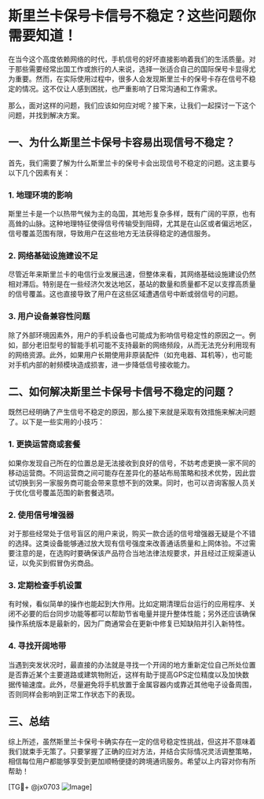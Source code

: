 # 斯里兰卡保号卡信号不稳定？这些问题你需要知道！

在当今这个高度依赖网络的时代，手机信号的好坏直接影响着我们的生活质量。对于那些需要经常出国工作或旅行的人来说，选择一张适合自己的国际保号卡显得尤为重要。然而，在实际使用过程中，很多人会发现斯里兰卡的保号卡存在信号不稳定的情况。这不仅让人感到困扰，也严重影响了日常沟通和工作需求。

那么，面对这样的问题，我们应该如何应对呢？接下来，让我们一起探讨一下这个问题，并找到解决方案。

## 一、为什么斯里兰卡保号卡容易出现信号不稳定？

首先，我们需要了解为什么斯里兰卡的保号卡会出现信号不稳定的问题。这主要与以下几个因素有关：

### 1. 地理环境的影响

斯里兰卡是一个以热带气候为主的岛国，其地形复杂多样，既有广阔的平原，也有高耸的山脉。这种地理特征使得信号传输受到阻碍，尤其是在山区或者偏远地区，信号覆盖范围有限，导致用户在这些地方无法获得稳定的通信服务。

### 2. 网络基础设施建设不足

尽管近年来斯里兰卡的电信行业发展迅速，但整体来看，其网络基础设施建设仍然相对滞后。特别是在一些经济欠发达地区，基站的数量和质量都不足以支撑高质量的信号覆盖。这也直接导致了用户在这些区域遭遇信号中断或弱信号的问题。

### 3. 用户设备兼容性问题

除了外部环境因素外，用户的手机设备也可能成为影响信号稳定性的原因之一。例如，部分老旧型号的智能手机可能不支持最新的网络频段，从而无法充分利用现有的网络资源。此外，如果用户长期使用非原装配件（如充电器、耳机等），也可能对手机内部的射频模块造成损害，进一步降低信号接收能力。

## 二、如何解决斯里兰卡保号卡信号不稳定的问题？

既然已经明确了产生信号不稳定的原因，那么接下来就是采取有效措施来解决问题了。以下是一些实用的小技巧：

### 1. 更换运营商或套餐

如果你发现自己所在的位置总是无法接收到良好的信号，不妨考虑更换一家不同的移动运营商。不同运营商之间可能存在差异化的基站布局策略和技术优势，因此尝试切换到另一家服务商可能会带来意想不到的效果。同时，也可以咨询客服人员关于优化信号覆盖范围的新套餐选项。

### 2. 使用信号增强器

对于那些经常处于信号盲区的用户来说，购买一款合适的信号增强器无疑是个不错的选择。这类设备能够通过放大现有信号强度来改善通话质量和上网体验。不过需要注意的是，在选购时要确保该产品符合当地法律法规要求，并且经过正规渠道认证，以免买到假冒伪劣商品。

### 3. 定期检查手机设置

有时候，看似简单的操作也能起到大作用。比如定期清理后台运行的应用程序、关闭不必要的后台同步功能等都可以帮助节省电量并提升整体性能；另外还应该确保操作系统版本是最新的，因为厂商通常会在更新中修复已知缺陷并引入新特性。

### 4. 寻找开阔地带

当遇到突发状况时，最直接的办法就是寻找一个开阔的地方重新定位自己所处位置是否靠近某个主要道路或建筑物附近，这样有助于提高GPS定位精度以及加快数据传输速度。此外，尽量避免将手机放置于金属容器内或靠近其他电子设备周围，否则同样会影响到正常工作状态下的表现。

## 三、总结

综上所述，虽然斯里兰卡保号卡确实存在一定的信号稳定性挑战，但这并不意味着我们就束手无策了。只要掌握了正确的应对方法，并结合实际情况灵活调整策略，相信每位用户都能够享受到更加顺畅便捷的跨境通讯服务。希望以上内容对你有所帮助！

[TG💪+ @jx0703 ![Image](https://github.com/user-attachments/assets/dbca1d08-cadb-493c-b0ec-ad6f7a83f270)]
